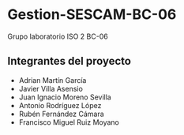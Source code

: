 # Gestion-SESCAM-BC-06
Grupo laboratorio ISO 2 BC-06

## Integrantes del proyecto

* Adrian Martín García
* Javier Villa Asensio
* Juan Ignacio Moreno Sevilla
* Antonio Rodríguez López
* Rubén Fernández Cámara
* Francisco Miguel Ruiz Moyano

